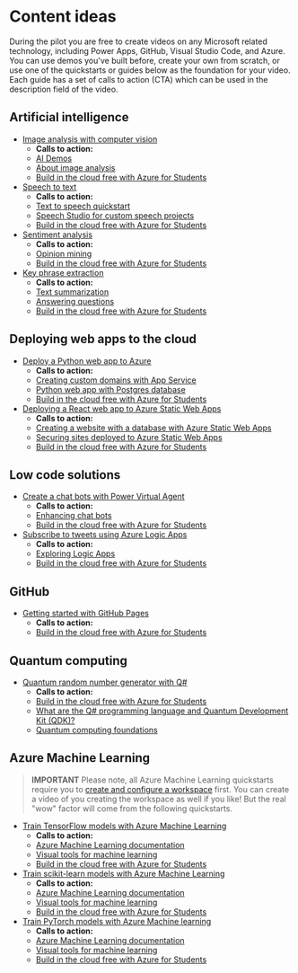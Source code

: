 # Content ideas

During the pilot you are free to create videos on any Microsoft related technology, including Power Apps, GitHub, Visual Studio Code, and Azure. You can use demos you've built before, create your own from scratch, or use one of the quickstarts or guides below as the foundation for your video. Each guide has a set of calls to action (CTA) which can be used in the description field of the video.

## Artificial intelligence

- [Image analysis with computer vision](https://docs.microsoft.com/azure/cognitive-services/computer-vision/quickstarts-sdk/image-analysis-client-library?tabs=visual-studio&pivots=programming-language-python&WT.mc_id=academic-63609-chrhar)
  - **Calls to action:**
  - [AI Demos](https://aidemos.microsoft.com/?WT.mc_id=academic-63609-chrhar)
  - [About image analysis](https://docs.microsoft.com/azure/cognitive-services/computer-vision/overview-image-analysis?WT.mc_id=academic-63609-chrhar)
  - [Build in the cloud free with Azure for Students](https://azure.microsoft.com/free/students/?WT.mc_id=academic-63609-chrhar)
- [Speech to text](https://docs.microsoft.com/azure/cognitive-services/speech-service/get-started-speech-to-text?tabs=windowsinstall%2Cterminal&pivots=programming-language-python&WT.mc_id=academic-63609-chrhar)
  - **Calls to action:**
  - [Text to speech quickstart](https://docs.microsoft.com/azure/cognitive-services/speech-service/get-started-text-to-speech?tabs=windowsinstall&pivots=programming-language-python&WT.mc_id=academic-63609-chrhar)
  - [Speech Studio for custom speech projects](https://speech.microsoft.com/portal?WT.mc_id=academic-63609-chrhar)
  - [Build in the cloud free with Azure for Students](https://azure.microsoft.com/free/students/?WT.mc_id=academic-63609-chrhar)
- [Sentiment analysis](https://docs.microsoft.com/azure/cognitive-services/language-service/sentiment-opinion-mining/quickstart?pivots=programming-language-python&WT.mc_id=academic-63609-chrhar)
  - **Calls to action:**
  - [Opinion mining](https://docs.microsoft.com/azure/cognitive-services/language-service/sentiment-opinion-mining/how-to/call-api?WT.mc_id=academic-63609-chrhar)
  - [Build in the cloud free with Azure for Students](https://azure.microsoft.com/free/students/?WT.mc_id=academic-63609-chrhar)
- [Key phrase extraction](https://docs.microsoft.com/azure/cognitive-services/language-service/key-phrase-extraction/quickstart?pivots=programming-language-python&WT.mc_id=academic-63609-chrhar)
  - **Calls to action:**
  - [Text summarization](https://docs.microsoft.com/azure/cognitive-services/language-service/text-summarization/quickstart?pivots=programming-language-python&WT.mc_id=academic-63609-chrhar)
  - [Answering questions](https://docs.microsoft.com/azure/cognitive-services/language-service/question-answering/quickstart/sdk?pivots=studio&WT.mc_id=academic-63609-chrhar)
  - [Build in the cloud free with Azure for Students](https://azure.microsoft.com/free/students/?WT.mc_id=academic-63609-chrhar)

## Deploying web apps to the cloud

- [Deploy a Python web app to Azure](https://docs.microsoft.com/azure/app-service/quickstart-python?tabs=flask%2Cwindows%2Cazure-portal%2Cvscode-deploy%2Cterminal-bash%2Cdeploy-instructions-azportal%2Cdeploy-instructions-zip-azcli&WT.mc_id=academic-63609-chrhar)
  - **Calls to action:**
  - [Creating custom domains with App Service](https://docs.microsoft.com/azure/app-service/app-service-web-tutorial-custom-domain?tabs=a%2Cazurecli&WT.mc_id=academic-63609-chrhar)
  - [Python web app with Postgres database](https://docs.microsoft.com/azure/app-service/tutorial-python-postgresql-app?tabs=flask%2Cwindows%2Cazure-portal%2Cterminal-bash%2Cazure-portal-access%2Cvscode-aztools-deploy%2Cdeploy-instructions-azportal%2Cdeploy-instructions--zip-azcli%2Cdeploy-instructions-curl-bash&WT.mc_id=academic-63609-chrhar)
  - [Build in the cloud free with Azure for Students](https://azure.microsoft.com/free/students/?WT.mc_id=academic-63609-chrhar&WT.mc_id=academic-63609-chrhar)
- [Deploying a React web app to Azure Static Web Apps](https://docs.microsoft.com/azure/static-web-apps/getting-started?tabs=react&WT.mc_id=academic-63609-chrhar)
  - **Calls to action:**
  - [Creating a website with a database with Azure Static Web Apps](https://docs.microsoft.com/azure/static-web-apps/add-mongoose?WT.mc_id=academic-63609-chrhar)
  - [Securing sites deployed to Azure Static Web Apps](https://docs.microsoft.com/azure/static-web-apps/authentication-authorization?tabs=invitations&WT.mc_id=academic-63609-chrhar)
  - [Build in the cloud free with Azure for Students](https://azure.microsoft.com/free/students/?WT.mc_id=academic-63609-chrhar&WT.mc_id=academic-63609-chrhar)

## Low code solutions

- [Create a chat bots with Power Virtual Agent](https://docs.microsoft.com/power-virtual-agents/fundamentals-get-started?WT.mc_id=academic-63609-chrhar)
  - **Calls to action:**
  - [Enhancing chat bots](https://docs.microsoft.com/learn/modules/enhance-power-virtual-agents-bots/?WT.mc_id=academic-63609-chrhar)
  - [Build in the cloud free with Azure for Students](https://azure.microsoft.com/free/students/?WT.mc_id=academic-63609-chrhar)
- [Subscribe to tweets using Azure Logic Apps](https://docs.microsoft.com/samples/azure-samples/azure-serverless-twitter-subscription/azure-serverless-twitter-subscription/?WT.mc_id=academic-63609-chrhar)
  - **Calls to action:**
  - [Exploring Logic Apps](https://docs.microsoft.com/azure/logic-apps/logic-apps-overview?WT.mc_id=academic-63609-chrhar)
  - [Build in the cloud free with Azure for Students](https://azure.microsoft.com/free/students/?WT.mc_id=academic-63609-chrhar)

## GitHub

- [Getting started with GitHub Pages](https://docs.github.com/en/pages/quickstart)
  - **Calls to action:**
  - [Build in the cloud free with Azure for Students](https://azure.microsoft.com/free/students/?WT.mc_id=academic-63609-chrhar)

## Quantum computing

- [Quantum random number generator with Q#](https://docs.microsoft.com/azure/quantum/tutorial-qdk-quantum-random-number-generator?tabs=tabid-qsharp&WT.mc_id=academic-63609-chrhar)
  - **Calls to action:**
  - [Build in the cloud free with Azure for Students](https://azure.microsoft.com/free/students/?WT.mc_id=academic-63609-chrhar)
  - [What are the Q# programming language and Quantum Development Kit (QDK)?](https://docs.microsoft.com/azure/quantum/overview-what-is-qsharp-and-qdk?WT.mc_id=academic-63609-chrhar)
  - [Quantum computing foundations](https://docs.microsoft.com/learn/paths/quantum-computing-fundamentals/?WT.mc_id=academic-63609-chrhar)

## Azure Machine Learning

> **IMPORTANT** Please note, all Azure Machine Learning quickstarts require you to [create and configure a workspace](https://docs.microsoft.com/azure/machine-learning/quickstart-create-resources) first. You can create a video of you creating the workspace as well if you like! But the real "wow" factor will come from the following quickstarts.

- [Train TensorFlow models with Azure Machine Learning](https://docs.microsoft.com/azure/machine-learning/how-to-train-tensorflow?msclkid=950da2fac02811ec823428275c68b43a)
  - **Calls to action:**
  - [Azure Machine Learning documentation](https://docs.microsoft.com/azure/machine-learning/?WT.mc_id=academic-63609-chrhar)
  - [Visual tools for machine learning](https://docs.microsoft.com/learn/paths/create-no-code-predictive-models-azure-machine-learning/?WT.mc_id=academic-63609-chrhar)
  - [Build in the cloud free with Azure for Students](https://azure.microsoft.com/free/students/?WT.mc_id=academic-63609-chrhar)
- [Train scikit-learn models with Azure Machine Learning](https://docs.microsoft.com/azure/machine-learning/how-to-train-scikit-learn)
  - **Calls to action:**
  - [Azure Machine Learning documentation](https://docs.microsoft.com/azure/machine-learning/?WT.mc_id=academic-63609-chrhar)
  - [Visual tools for machine learning](https://docs.microsoft.com/learn/paths/create-no-code-predictive-models-azure-machine-learning/?WT.mc_id=academic-63609-chrhar)
  - [Build in the cloud free with Azure for Students](https://azure.microsoft.com/free/students/?WT.mc_id=academic-63609-chrhar)
- [Train PyTorch models with Azure Machine learning](https://docs.microsoft.com/azure/machine-learning/how-to-train-pytorch?WT.mc_id=academic-63609-chrhar)
  - **Calls to action:**
  - [Azure Machine Learning documentation](https://docs.microsoft.com/azure/machine-learning/?WT.mc_id=academic-63609-chrhar)
  - [Visual tools for machine learning](https://docs.microsoft.com/learn/paths/create-no-code-predictive-models-azure-machine-learning/?WT.mc_id=academic-63609-chrhar)
  - [Build in the cloud free with Azure for Students](https://azure.microsoft.com/free/students/?WT.mc_id=academic-63609-chrhar)
